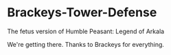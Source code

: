 # Brackeys-Tower-Defense
The fetus version of Humble Peasant: Legend of Arkala

We're getting there.
Thanks to Brackeys for everything.
